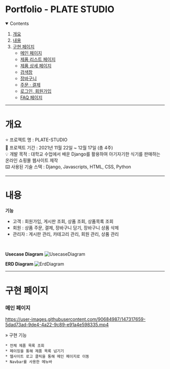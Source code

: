 # Portfolio - PLATE STUDIO

<details open="open">
  <summary>Contents</summary>
  <ol>
    <li>
      <a href="#개요">개요</a>
    </li>
    <li>
      <a href="#내용">내용</a>
    </li>
    <li><a href="#구현-페이지">구현 페이지</a>
      <ul>
        <li><a href="#main">메인 페이지</a></li>
        <li><a href="#item">제품 리스트 페이지</a></li>
        <li><a href="#detail">제품 상세 페이지</a></li>
        <li><a href="#search">검색창</a></li>
        <li><a href="#cart">장바구니</a></li>
        <li><a href="#order">주문 · 결제</a></li>
        <li><a href="#sign">로그인, 회원가입</a></li>
        <li><a href="#faq">FAQ 페이지</a></li>
      </ul>
    </li>
  </ol>
</details>

---

# 개요
⭐ 프로젝트 명 : PLATE-STUDIO<br>
🚩 프로젝트 기간 : 2021년 11월 22일 ~ 12월 17일 (총 4주)<br>
💡 개발 목적 : 대학교 수업에서 배운 Django를 활용하여 아기자기한 식기를 판매하는 온라인 쇼핑몰 웹사이트 제작<br>
⌨️ 사용된 기술 스택 : Django, Javascripts, HTML, CSS, Python

---

# 내용
**기능**
* 고객 : 회원가입, 게시판 조회, 상품 조회, 상품목록 조회
* 회원 : 상품 주문, 결제, 장바구니 담기, 장바구니 상품 삭제
* 관리자 : 게시판 관리, 카테고리 관리, 회원 관리, 상품 관리

<br>

**Usecase Diagram**
![UsecaseDiagram](https://user-images.githubusercontent.com/90684987/147316228-5226ec19-c8dc-4fdd-a324-078b71379c4c.png)

**ERD Diagram**
![ErdDiagram](https://user-images.githubusercontent.com/90684987/147316171-b88db8e9-017f-4fde-8135-3a1a144b310c.png)

---

# 구현 페이지

<h3 id = "main">메인 페이지</h3>

https://user-images.githubusercontent.com/90684987/147317659-5dad73ad-9de4-4a22-9c89-e91a4e598335.mp4

» 구현 기능<br>

    * 전체 제품 목록 조회
    * 페이징을 통해 제품 목록 넘기기
    * 웹사이트 로고 클릭을 통해 메인 페이지로 이동
    * Navbar를 사용한 메뉴바
